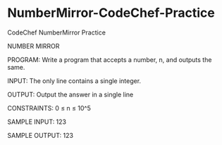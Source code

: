 # NumberMirror-CodeChef-Practice
CodeChef NumberMirror Practice


NUMBER MIRROR

PROGRAM:
Write a program that accepts a number, n, and outputs the same.

INPUT:
The only line contains a single integer.

OUTPUT:
Output the answer in a single line

CONSTRAINTS:
0 ≤ n ≤ 10^5

SAMPLE INPUT:
123

SAMPLE OUTPUT:
123

